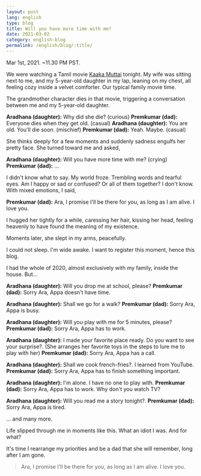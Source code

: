 ```yaml
---
layout: post
lang: english
type: blog
title: Will you have more time with me?
date: 2021-03-02
category: english-blog
permalink: /english/blog/:title/
---
```


Mar 1st, 2021. ~11.30 PM PST.

We were watching a Tamil movie [Kaaka Muttai](https://www.imdb.com/title/tt3973410/) tonight. My wife was sitting next to me, and my 5-year-old daughter in my lap, leaning on my chest, all feeling cozy inside a velvet comforter. Our typical family movie time.

The grandmother character dies in that movie, triggering a conversation between me and my 5-year-old daughter.

**Aradhana (daughter):** Why did she die? (curious)
**Premkumar (dad):** Everyone dies when they get old. (casual)
**Aradhana (daughter):** You are old. You'll die soon. (mischief)
**Premkumar (dad):** Yeah. Maybe. (casual)

She thinks deeply for a few moments and suddenly sadness engulfs her pretty face. She turned toward me and asked,

**Aradhana (daughter):** Will you have more time with me? (crying)
**Premkumar (dad):** ...

I didn't know what to say. My world froze. Trembling words and tearful eyes. Am I happy or sad or confused? Or all of them together? I don't know. With mixed emotions, I said,

**Premkumar (dad):** Ara, I promise I'll be there for you, as long as I am alive. I love you.

I hugged her tightly for a while, caressing her hair, kissing her head, feeling heavenly to have found the meaning of my existence.

Moments later, she slept in my arms, peacefully.

I could not sleep. I'm wide awake. I want to register this moment, hence this blog.

I had the whole of 2020, almost exclusively with my family, inside the house. But...

**Aradhana (daughter):** Will you drop me at school, please?
**Premkumar (dad):** Sorry Ara, Appa doesn't have time.

**Aradhana (daughter):** Shall we go for a walk?
**Premkumar (dad):** Sorry Ara, Appa is busy.

**Aradhana (daughter):** Will you play with me for 5 minutes, please?
**Premkumar (dad):** Sorry Ara, Appa has to work.

**Aradhana (daughter):** I made your favorite place ready. Do you want to see your surprise?.
(She arranges her favorite toys in the steps to lure me to play with her)
**Premkumar (dad):** Sorry Ara, Appa has a call.

**Aradhana (daughter):** Shall we cook french-fries?. I learned from YouTube.
**Premkumar (dad):** Sorry Ara, Appa has to finish something important.

**Aradhana (daughter):** I'm alone. I have no one to play with.
**Premkumar (dad):** Sorry Ara, Appa has to work. Why don't you watch TV?

**Aradhana (daughter):** Will you read me a story tonight?.
**Premkumar (dad):** Sorry Ara, Appa is tired.

... and many more.

Life slipped through me in moments like this. What an idiot I was. And for what?

It's time I rearrange my priorities and be a dad that she will remember, long after I am gone.

> Ara, I promise I'll be there for you, as long as I am alive.  I love you.

